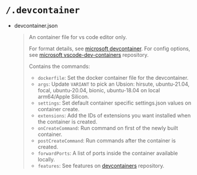 # `/.devcontainer`

- devcontainer.json
  > An container file for vs code editor only.
  >
  > For format details, see [microsoft devcontainer](https://aka.ms/devcontainer.json).
  > For config options, see [microsoft vscode-dev-containers](https://github.com/microsoft/vscode-dev-containers/tree/v0.202.5/containers/ubuntu) repository.
  >
  > Contains the commands:
  >
  > - `dockerfile`: Set the docker container file for the devcontainer.
  > - `args`: Update `VARIANT` to pick an Ubsion: hirsute, ubuntu-21.04, focal, ubuntu-20.04, bionic, ubuntu-18.04 on local arm64/Apple Silicon.
  > - `settings`: Set default container specific settings.json values on container create.
  > - `extensions`: Add the IDs of extensions you want installed when the container is created.
  > - `onCreateCommand`: Run command on first of the newly built container.
  > - `postCreateCommand`: Run commands after the container is created.
  > - `forwardPorts`: A list of ports inside the container available locally.
  > - `features`: See features on [devcontainers](https://github.com/devcontainers/features/tree/main/src) repository.
